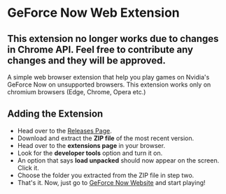 # GeForce Now Web Extension

## This extension no longer works due to changes in Chrome API. Feel free to contribute any changes and they will be approved.

A simple web browser extension that help you play games on Nvidia's GeForce Now on unsupported browsers. This extension works only on chromium browsers (Edge, Chrome, Opera etc.)

## Adding the Extension
- Head over to the [Releases Page](https://github.com/bulkypanda/GeForce-Now-Web/releases).
- Download and extract the **ZIP file** of the most recent version.
- Head over to the **extensions page** in your browser.
- Look for the **developer tools** option and turn it on.
- An option that says **load unpacked** should now appear on the screen. Click it.
- Choose the folder you extracted from the ZIP file in step two.
- That's it. Now, just go to [GeForce Now Website](https://play.geforcenow.com/mall/) and start playing!
